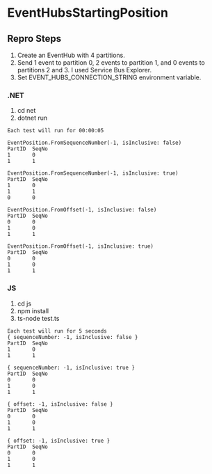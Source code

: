 # EventHubsStartingPosition

## Repro Steps
1. Create an EventHub with 4 partitions.
2. Send 1 event to partition 0, 2 events to partition 1, and 0 events to partitions 2 and 3.  I used Service Bus Explorer.
3. Set EVENT_HUBS_CONNECTION_STRING environment variable.

### .NET
1. cd net
2. dotnet run

```
Each test will run for 00:00:05

EventPosition.FromSequenceNumber(-1, isInclusive: false)
PartID  SeqNo
1       0
1       1

EventPosition.FromSequenceNumber(-1, isInclusive: true)
PartID  SeqNo
1       0
1       1
0       0

EventPosition.FromOffset(-1, isInclusive: false)
PartID  SeqNo
0       0
1       0
1       1

EventPosition.FromOffset(-1, isInclusive: true)
PartID  SeqNo
0       0
1       0
1       1
```

### JS
1. cd js
2. npm install
3. ts-node test.ts

```
Each test will run for 5 seconds
{ sequenceNumber: -1, isInclusive: false }
PartID  SeqNo
1       0
1       1

{ sequenceNumber: -1, isInclusive: true }
PartID  SeqNo
0       0
1       0
1       1

{ offset: -1, isInclusive: false }
PartID  SeqNo
0       0
1       0
1       1

{ offset: -1, isInclusive: true }
PartID  SeqNo
0       0
1       0
1       1
```
